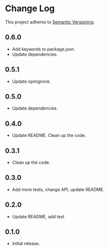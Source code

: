 # Change Log
This project adheres to [Semantic Versioning](http://semver.org/).

## 0.6.0

* Add keywords to package.json.
* Update dependencies.

## 0.5.1

* Update npmignore.

## 0.5.0

* Update dependencies.

## 0.4.0

* Update README. Clean up the code.

## 0.3.1

* Clean up the code.

## 0.3.0

* Add more tests, change API, update README.

## 0.2.0

* Update README, add test

## 0.1.0

* Initial release.

